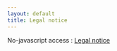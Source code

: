 ```yaml
---
layout: default
title: Legal notice
---
```


<div id="legal-holder">
  <!-- Fallback for no-JS visitors -->
  <noscript>
    <p>No-javascript access : <a href="{{ site.url_legal }}">Legal notice</a></p>
  </noscript>

  <!-- Frame starts empty -->
  <iframe id="legalFrame" loading="lazy" style="width:100%; height:110vh; border:none;"></iframe>
</div>

<script>
document.addEventListener("DOMContentLoaded", () => {
  const delay = 1000 + Math.random() * 500;          // 1-1.5 s
  setTimeout(() => {
    document.getElementById("legalFrame").src = "{{ site.url_legal }}";
  }, delay);
});
</script>
